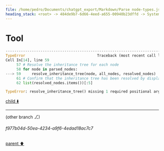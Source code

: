 ```yaml
---
file: /home/pedro/Documents/chatgpt_export/Markdown/Parse node-types.json for models..md
heading_stack: <root> -> 484de9b7-6d66-4eed-a655-00940b23dffd -> System -> 40bb608e-2dfa-4a1b-a046-7b8d340b36c3 -> System -> aaa2de54-e0e3-4848-813c-de80cbe3e253 -> User -> Basic Info -> Internal Nodes -> Task -> 9387b9ba-fae2-448c-b4df-a2a1a946c3b6 -> Tool -> b6a63d27-6380-4d59-9ae7-88eabcad6cff -> Assistant -> Key Components: -> Observations: -> Examples: -> aaa2bc1e-c7a6-4ef9-8020-e692c381a096 -> User -> 3682d6bc-a0f0-4628-af8b-6b87bf5ae291 -> Assistant -> 4e945266-3138-47a1-8055-825076720fed -> Tool -> 29f0d10f-1f29-4fa2-9f0a-94ab3ada303e -> Assistant -> d82f3fa2-d61e-4b62-9791-4fa5d90fd3d8 -> Tool -> 9d0513e1-7bb4-44d8-ba04-4017488bd7b5 -> Assistant -> 5687973b-f6b4-44dd-8753-d874c792849a -> Assistant -> aaa2f83c-9b8f-4200-aaf4-8f3ee7735d09 -> User -> 5a29425e-53e2-4952-b620-5a7c0b6b440a -> Assistant -> 078cb5a0-cad0-41fa-9128-9a1ccd758aad -> Tool -> 04fdd7fe-79e6-4377-8b0c-c0a74491dfa4 -> Assistant -> aaa2125e-286f-4a91-b0de-1d02b611af03 -> User -> 230aa5aa-41ed-44a7-8b5e-da0ee141b9b1 -> Assistant -> 6187af27-e71d-4c9e-b986-24776b23b1e0 -> Tool -> 146e447e-973f-42b9-b6c1-d43b5932c1d9 -> Assistant -> 861b740c-d72a-4285-a88e-a9d9e14a7be3 -> Assistant -> aaa257df-7e8f-4589-83a8-2bc5efadf708 -> User -> dd745f2e-985c-421f-a601-e6aec7acec08 -> Assistant -> 56b0e5ff-e78a-4fef-a0fb-34ad9c90e3a2 -> Tool -> 0b3a9a0b-715e-427b-a82a-637f80259d88 -> Assistant -> 883f97f1-c528-4d32-98df-fd6f13c0e613 -> Assistant -> 846f0d62-58f5-4d2d-852b-bae243578c50 -> Tool
---
```

# Tool

```python
---------------------------------------------------------------------------
TypeError                                 Traceback (most recent call last)
Cell In[14], line 59
     57 # Resolve the inheritance tree for each node
     58 for node in parsed_nodes:
---> 59     resolve_inheritance_tree(node, all_nodes, resolved_nodes)
     61 # Confirm that the inheritance tree has been resolved by displaying some nodes
     62 list(resolved_nodes.items())[:5]

TypeError: resolve_inheritance_tree() missing 1 required positional argument: 'resolving'

```

[child ⬇️](#f977b04d-50ea-4234-a9f6-4edad18ac7c7)

---

(other branch ⎇)
###### f977b04d-50ea-4234-a9f6-4edad18ac7c7
[parent ⬆️](#846f0d62-58f5-4d2d-852b-bae243578c50)
